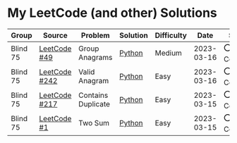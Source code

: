 # My LeetCode (and other) Solutions

| Group    | Source                                                                                                    | Problem            | Solution                                      | Difficulty | Date       | Status      |
| -------- | --------------------------------------------------------------------------------------------------------- | ------------------ | --------------------------------------------- | ---------- | ---------- | ----------- |
| Blind 75 | [LeetCode #49](https://leetcode.com/problems/group-anagrams/)                                             | Group Anagrams     | [Python](solutions/49.group-anagrams.py)      | Medium     | 2023-03-16 | ⭕ Complete |
| Blind 75 | [LeetCode #242](https://leetcode.com/problems/valid-anagram/https://leetcode.com/problems/valid-anagram/) | Valid Anagram      | [Python](solutions/242.valid-anagram.py)      | Easy       | 2023-03-16 | ⭕ Complete |
| Blind 75 | [LeetCode #217](https://leetcode.com/problems/contains-duplicate/)                                        | Contains Duplicate | [Python](solutions/217.contains-duplicate.py) | Easy       | 2023-03-15 | ⭕ Complete |
| Blind 75 | [LeetCode #1](https://leetcode.com/problems/two-sum/)                                                     | Two Sum            | [Python](solutions/1.two-sum.py)              | Easy       | 2023-03-15 | ⭕ Complete |
